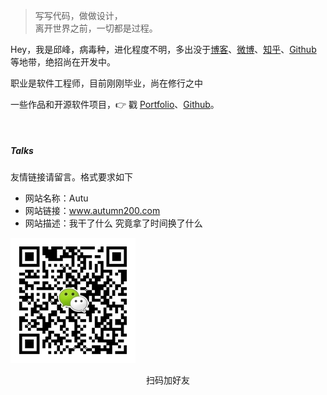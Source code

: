 > 写写代码，做做设计，  
> 离开世界之前，一切都是过程。

Hey，我是邱峰，病毒种，进化程度不明，多出没于[博客](http://autumn200.com/)、[微博](weibo.com/huxpro)、[知乎](https://www.zhihu.com/people/autumn-18-56/activities)、[Github](https://github.com/AutumnQFeng) 等地带，绝招尚在开发中。

职业是软件工程师，目前刚刚毕业，尚在修行之中

一些作品和开源软件项目，👉 戳 [Portfolio](/portfolio)、[Github](https://github.com/AutumnQFeng)。 

<br>

##### Talks

友情链接请留言。格式要求如下
- 网站名称：Autu
- 网站链接：www.autumn200.com
- 网站描述：我干了什么 究竟拿了时间换了什么


![](/img/about-wechat.jpg)
<center>扫码加好友</center>